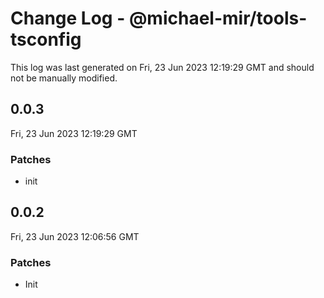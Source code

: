 # Change Log - @michael-mir/tools-tsconfig

This log was last generated on Fri, 23 Jun 2023 12:19:29 GMT and should not be manually modified.

## 0.0.3
Fri, 23 Jun 2023 12:19:29 GMT

### Patches

- init

## 0.0.2
Fri, 23 Jun 2023 12:06:56 GMT

### Patches

- Init

